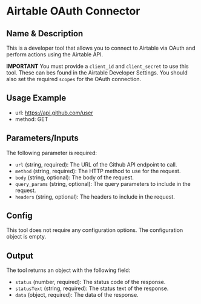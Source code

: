 # Airtable OAuth Connector

## Name & Description
This is a developer tool that allows you to connect to Airtable via OAuth and perform actions using the Airtable API.

**IMPORTANT**
You must provide a `client_id` and `client_secret` to use this tool.
These can bes found in the Airtable Developer Settings.
You should also set the required `scopes` for the OAuth connection.

## Usage Example
* url: https://api.github.com/user
* method: GET

## Parameters/Inputs
The following parameter is required:
- `url` (string, required): The URL of the Github API endpoint to call.
- `method` (string, required): The HTTP method to use for the request.
- `body` (string, optional): The body of the request.
- `query_params` (string, optional): The query parameters to include in the request.
- `headers` (string, optional): The headers to include in the request.

## Config
This tool does not require any configuration options. The configuration object is empty.

## Output
The tool returns an object with the following field:
- `status` (number, required): The status code of the response.
- `statusText` (string, required): The status text of the response.
- `data` (object, required): The data of the response.
